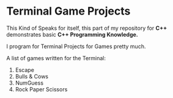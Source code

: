 <h1>Terminal Game Projects</h1>

This Kind of Speaks for itself, this part of my repository for <b>C++</b> demonstrates basic <b>C++ Programming Knowledge.</b> 

I program for Terminal Projects for Games pretty much.

A list of games written for the Terminal:
<ol>
<li>Escape</li>
<li>Bulls & Cows</li>
<li>NumGuess</li>
<li>Rock Paper Scissors</li>
</ol>

